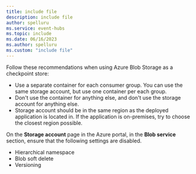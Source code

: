 ```yaml
---
title: include file
description: include file
author: spelluru
ms.service: event-hubs
ms.topic: include
ms.date: 06/16/2023
ms.author: spelluru
ms.custom: "include file"
---
```


Follow these recommendations when using Azure Blob Storage as a checkpoint store: 

- Use a separate container for each consumer group. You can use the same storage account, but use one container per each group.
- Don't use the container for anything else, and don't use the storage account for anything else.
- Storage account should be in the same region as the deployed application is located in. If the application is on-premises, try to choose the closest region possible.

On the **Storage account** page in the Azure portal, in the **Blob service** section, ensure that the following settings are disabled. 

- Hierarchical namespace
- Blob soft delete
- Versioning

